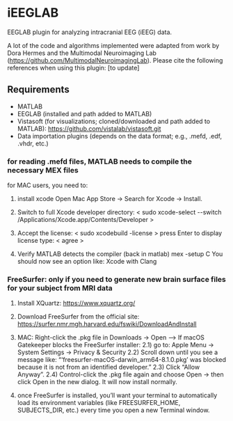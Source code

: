 # iEEGLAB
EEGLAB plugin for analyzing intracranial EEG (iEEG) data.

A lot of the code and algorithms implemented were adapted from work by Dora Hermes and the Multimodal Neuroimaging Lab (https://github.com/MultimodalNeuroimagingLab). 
Please cite the following references when using this plugin: 
[to update]



## Requirements

- MATLAB
- EEGLAB (installed and path added to MATLAB)
- Vistasoft (for visualizations; cloned/downloaded and path added to MATLAB): https://github.com/vistalab/vistasoft.git
- Data importation plugins (depends on the data format; e.g., .mefd, .edf, .vhdr, etc.)


### for reading .mefd files, MATLAB needs to compile the necessary MEX files
for MAC users, you need to:
1) install xcode
	Open Mac App Store → Search for Xcode → Install.

2) Switch to full Xcode developer directory:
		< sudo xcode-select --switch /Applications/Xcode.app/Contents/Developer >

3) Accept the license:
		< sudo xcodebuild -license >
		press Enter to display license
		type: < agree >

4) Verify MATLAB detects the compiler (back in matlab)
	mex -setup C
	You should now see an option like: Xcode with Clang


### FreeSurfer: only if you need to generate new brain surface files for your subject from MRI data

1) Install XQuartz: https://www.xquartz.org/

2) Download FreeSurfer from the official site: https://surfer.nmr.mgh.harvard.edu/fswiki/DownloadAndInstall
3) MAC: Right-click the .pkg file in Downloads → Open
--> If macOS Gatekeeper blocks the FreeSurfer installer:
	2.1) go to: Apple Menu → System Settings → Privacy & Security
	2.2) Scroll down until you see a message like: “‘freesurfer-macOS-darwin_arm64-8.1.0.pkg’ was blocked because it is not from an identified developer.”
	2.3) Click “Allow Anyway”.
	2.4) Control-click the .pkg file again and choose Open → then click Open in the new dialog. It will now install normally.

4) once FreeSurfer is installed, you’ll want your terminal to automatically load its environment variables (like FREESURFER_HOME, SUBJECTS_DIR, etc.) every time you open a new Terminal window.

